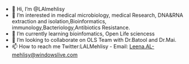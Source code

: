 - 👋 Hi, I’m @LAlmehlisy
- 👀 I’m interested in medical microbiology, medical Research, DNA&RNA extraction and isolation,Bioinformatics, immunology,Bacteriology,Antibiotics Resistance. 
- 🌱 I’m currently learning bioinfomatics, Open Life sciencess 
- 💞️ I’m looking to collaborate on OLS Team with Dr.Batool and Dr.Mai. 
- 📫 How to reach me Twitter:LALMehlisy - Email: Leena.AL-mehlisy@windowslive.com
